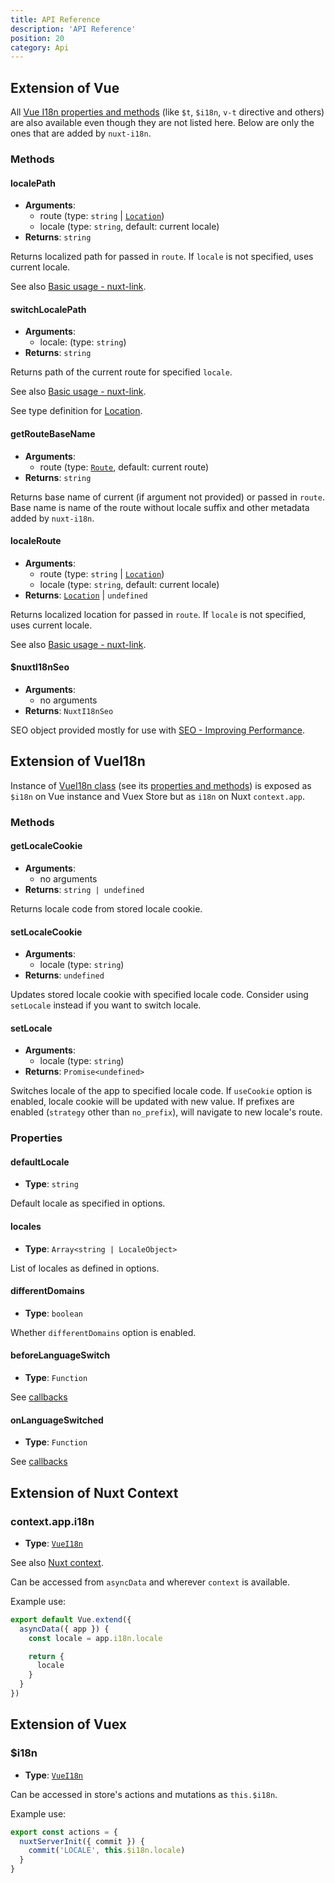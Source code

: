 ```yaml
---
title: API Reference
description: 'API Reference'
position: 20
category: Api
---
```


## Extension of Vue

<alert type="info">

All [Vue I18n properties and methods](http://kazupon.github.io/vue-i18n/api/#vue-injected-methods) (like `$t`, `$i18n`, `v-t` directive and others) are also available even though they are not listed here. Below are only the ones that are added by `nuxt-i18n`.

</alert>

### Methods

#### localePath

  - **Arguments**:
    - route (type: `string` | [`Location`](https://github.com/vuejs/vue-router/blob/f40139c27a9736efcbda69ec136cb00d8e00fa97/types/router.d.ts#L125))
    - locale (type: `string`, default: current locale)
  - **Returns**: `string`

  Returns localized path for passed in `route`. If `locale` is not specified, uses current locale.

  See also [Basic usage - nuxt-link](../basic-usage#nuxt-link).

#### switchLocalePath

  - **Arguments**:
    - locale: (type: `string`)
  - **Returns**: `string`

  Returns path of the current route for specified `locale`.

  See also [Basic usage - nuxt-link](../basic-usage#nuxt-link).

  See type definition for [Location](https://github.com/vuejs/vue-router/blob/f40139c27a9736efcbda69ec136cb00d8e00fa97/types/router.d.ts#L125).

#### getRouteBaseName

  - **Arguments**:
    - route (type: [`Route`](https://github.com/vuejs/vue-router/blob/f40139c27a9736efcbda69ec136cb00d8e00fa97/types/router.d.ts#L135), default: current route)
  - **Returns**: `string`

  Returns base name of current (if argument not provided) or passed in `route`. Base name is name of the route without locale suffix and other metadata added by `nuxt-i18n`.

#### localeRoute <Badge text="v6.12.0+" />

  - **Arguments**:
    - route (type: `string` | [`Location`](https://github.com/vuejs/vue-router/blob/f40139c27a9736efcbda69ec136cb00d8e00fa97/types/router.d.ts#L125))
    - locale (type: `string`, default: current locale)
  - **Returns**: [`Location`](https://github.com/vuejs/vue-router/blob/f40139c27a9736efcbda69ec136cb00d8e00fa97/types/router.d.ts#L125) | `undefined`

  Returns localized location for passed in `route`. If `locale` is not specified, uses current locale.

  See also [Basic usage - nuxt-link](../basic-usage#nuxt-link).

#### $nuxtI18nSeo

  - **Arguments**:
    - no arguments
  - **Returns**: `NuxtI18nSeo`

  SEO object provided mostly for use with [SEO - Improving Performance](../seo#improving-performance).

## Extension of VueI18n

<alert type="info">

Instance of [VueI18n class](http://kazupon.github.io/vue-i18n/api/#vuei18n-class) (see its [properties and methods](http://kazupon.github.io/vue-i18n/api/#properties)) is exposed as `$i18n` on Vue instance and Vuex Store but as `i18n` on Nuxt `context.app`.

</alert>

### Methods

#### getLocaleCookie

  - **Arguments**:
    - no arguments
  - **Returns**: `string | undefined`

  Returns locale code from stored locale cookie.

#### setLocaleCookie

  - **Arguments**:
    - locale (type: `string`)
  - **Returns**: `undefined`

  Updates stored locale cookie with specified locale code. Consider using `setLocale` instead if you want to switch locale.

#### setLocale <Badge text="v6.1.0+" />

  - **Arguments**:
    - locale (type: `string`)
  - **Returns**: `Promise<undefined>`

  Switches locale of the app to specified locale code. If `useCookie` option is enabled, locale cookie will be updated with new value. If prefixes are enabled (`strategy` other than `no_prefix`), will navigate to new locale's route.

### Properties

#### defaultLocale

  - **Type**: `string`

  Default locale as specified in options.

#### locales

  - **Type**: `Array<string | LocaleObject>`

  List of locales as defined in options.

#### differentDomains

  - **Type**: `boolean`

  Whether `differentDomains` option is enabled.

#### beforeLanguageSwitch

  - **Type**: `Function`

  See [callbacks](../callbacks)

#### onLanguageSwitched

  - **Type**: `Function`

  See [callbacks](../callbacks)

## Extension of Nuxt Context

### context.app.i18n

  - **Type**: [`VueI18n`](#extension-of-vuei18n)

See also [Nuxt context](https://nuxtjs.org/guides/concepts/context-helpers).

Can be accessed from `asyncData` and wherever `context` is available.

Example use:

```js
export default Vue.extend({
  asyncData({ app }) {
    const locale = app.i18n.locale

    return {
      locale
    }
  }
})
````

## Extension of Vuex

### $i18n

  - **Type**: [`VueI18n`](#extension-of-vuei18n)

Can be accessed in store's actions and mutations as `this.$i18n`.

Example use:

```js
export const actions = {
  nuxtServerInit({ commit }) {
    commit('LOCALE', this.$i18n.locale)
  }
}
````
